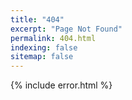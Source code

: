 ```yaml
---
title: "404"
excerpt: "Page Not Found"
permalink: 404.html
indexing: false
sitemap: false
---
```


{% include error.html %}

